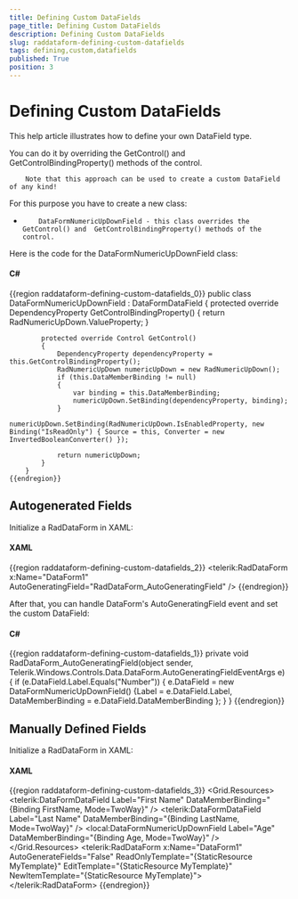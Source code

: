 ```yaml
---
title: Defining Custom DataFields
page_title: Defining Custom DataFields
description: Defining Custom DataFields
slug: raddataform-defining-custom-datafields
tags: defining,custom,datafields
published: True
position: 3
---
```


# Defining Custom DataFields



This help article illustrates how to define your own DataField type.

You can do it by overriding the GetControl() and GetControlBindingProperty() methods of the control. 

>
        Note that this approach can be used to create a custom DataField of any kind!
      

For this purpose you have to create a new class:
      

* 
          DataFormNumericUpDownField - this class overrides the GetControl() and  GetControlBindingProperty() methods of the control.
        

Here is the code for the DataFormNumericUpDownField class:        
      

#### __C#__

{{region raddataform-defining-custom-datafields_0}}
	    public class DataFormNumericUpDownField : DataFormDataField
	    {
	        protected override DependencyProperty GetControlBindingProperty()
	        {
	            return RadNumericUpDown.ValueProperty;
	        }
	
	        protected override Control GetControl()
	        {
	            DependencyProperty dependencyProperty = this.GetControlBindingProperty();
	            RadNumericUpDown numericUpDown = new RadNumericUpDown();
	            if (this.DataMemberBinding != null)
	            {
	                var binding = this.DataMemberBinding;
	                numericUpDown.SetBinding(dependencyProperty, binding);
	            }
	            numericUpDown.SetBinding(RadNumericUpDown.IsEnabledProperty, new Binding("IsReadOnly") { Source = this, Converter = new InvertedBooleanConverter() });
	
	            return numericUpDown;
	        }
	    }
	{{endregion}}



## Autogenerated Fields

Initialize a RadDataForm in XAML:
          

#### __XAML__

{{region raddataform-defining-custom-datafields_2}}
	<telerik:RadDataForm x:Name="DataForm1" AutoGeneratingField="RadDataForm_AutoGeneratingField" />
	{{endregion}}



After that, you can handle DataForm's AutoGeneratingField event and set the custom DataField:
          

#### __C#__

{{region raddataform-defining-custom-datafields_1}}
	    private void RadDataForm_AutoGeneratingField(object sender, Telerik.Windows.Controls.Data.DataForm.AutoGeneratingFieldEventArgs e)
			{
				if (e.DataField.Label.Equals("Number"))
				{
					e.DataField = new DataFormNumericUpDownField() {Label = e.DataField.Label, DataMemberBinding = e.DataField.DataMemberBinding };
				}
			}
	{{endregion}}



## Manually Defined Fields

Initialize a RadDataForm in XAML:
          

#### __XAML__

{{region raddataform-defining-custom-datafields_3}}
	<Grid>
	        <Grid.Resources>
	            <DataTemplate x:Key="MyTemplate">
	                <StackPanel>
	                    <telerik:DataFormDataField  Label="First Name" DataMemberBinding="{Binding FirstName, Mode=TwoWay}" />
	                    <telerik:DataFormDataField  Label="Last Name" DataMemberBinding="{Binding LastName, Mode=TwoWay}" />
	                    <local:DataFormNumericUpDownField Label="Age" DataMemberBinding="{Binding Age, Mode=TwoWay}" />
	                </StackPanel>
	            </DataTemplate>
	        </Grid.Resources>
	        <telerik:RadDataForm x:Name="DataForm1"
	                             AutoGenerateFields="False"
	                             ReadOnlyTemplate="{StaticResource MyTemplate}"
	                             EditTemplate="{StaticResource MyTemplate}"
	                             NewItemTemplate="{StaticResource MyTemplate}">
	        </telerik:RadDataForm>
	    </Grid>
	{{endregion}}


